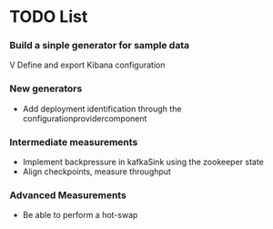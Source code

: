 # TODO List

### Build a sinple generator for sample data
V Define and export Kibana configuration


### New generators
- Add deployment identification through the configurationprovidercomponent


### Intermediate measurements

- Implement backpressure in kafkaSink using the zookeeper state
- Align checkpoints, measure throughput




### Advanced Measurements
- Be able to perform a hot-swap